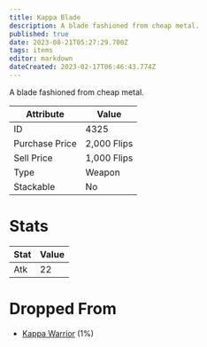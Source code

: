 ```yaml
---
title: Kappa Blade
description: A blade fashioned from cheap metal.
published: true
date: 2023-08-21T05:27:29.700Z
tags: items
editor: markdown
dateCreated: 2023-02-17T06:46:43.774Z
---
```


A blade fashioned from cheap metal.

|Attribute|Value|
|-|-|
|ID|4325|
|Purchase Price|2,000 Flips|
|Sell Price|1,000 Flips|
|Type|Weapon|
|Stackable|No|

# Stats
|Stat|Value|
|-|-|
|Atk|22|

# Dropped From
 * [Kappa Warrior](/monsters/kappa-warrior) (1%)
